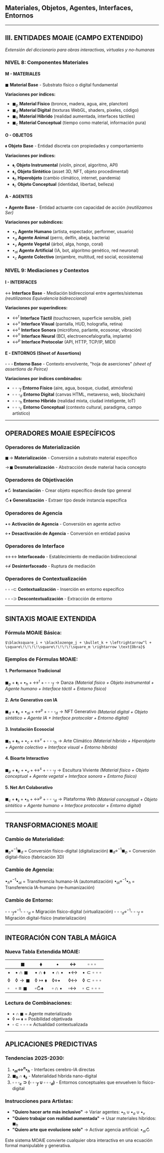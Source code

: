 
## Materiales, Objetos, Agentes, Interfaces, Entornos

---

## III. ENTIDADES MOAIE (CAMPO EXTENDIDO)
*Extensión del diccionario para obras interactivas, virtuales y no-humanas*

### **NIVEL 8: Componentes Materiales**

#### **M - MATERIALES** 
$\blacksquare$ **Material Base** - Substrato físico o digital fundamental

**Variaciones por índices:**
- $\blacksquare_p$ **Material Físico** (bronce, madera, agua, aire, plancton)
- $\blacksquare_d$ **Material Digital** (texturas WebGL, shaders, píxeles, código)
- $\blacksquare_h$ **Material Híbrido** (realidad aumentada, interfaces táctiles)
- $\blacksquare_c$ **Material Conceptual** (tiempo como material, información pura)

#### **O - OBJETOS**
$\blacklozenge$ **Objeto Base** - Entidad discreta con propiedades y comportamiento

**Variaciones por índices:**
- $\blacklozenge_i$ **Objeto Instrumental** (violín, pincel, algoritmo, API)
- $\blacklozenge_s$ **Objeto Sintético** (asset 3D, NFT, objeto procedimental)
- $\blacklozenge_h$ **Hiperobjeto** (cambio climático, internet, pandemia)
- $\blacklozenge_c$ **Objeto Conceptual** (identidad, libertad, belleza)

#### **A - AGENTES**
$\bullet$ **Agente Base** - Entidad actuante con capacidad de acción *(reutilizamos Ser)*

**Variaciones por subíndices:**
- $\bullet_h$ **Agente Humano** (artista, espectador, performer, usuario)
- $\bullet_a$ **Agente Animal** (perro, delfín, abeja, bacteria)
- $\bullet_v$ **Agente Vegetal** (árbol, alga, hongo, coral)
- $\bullet_{ai}$ **Agente Artificial** (IA, bot, algoritmo genético, red neuronal)
- $\bullet_c$ **Agente Colectivo** (enjambre, multitud, red social, ecosistema)

### **NIVEL 9: Mediaciones y Contextos**

#### **I - INTERFACES**
$\leftrightarrow$ **Interface Base** - Mediación bidireccional entre agentes/sistemas *(reutilizamos Equivalencia bidireccional)*

**Variaciones por superíndices:**
- $\leftrightarrow^t$ **Interface Táctil** (touchscreen, superficie sensible, piel)
- $\leftrightarrow^v$ **Interface Visual** (pantalla, HUD, holografía, retina)
- $\leftrightarrow^s$ **Interface Sonora** (micrófono, parlante, ecosonar, vibración)
- $\leftrightarrow^n$ **Interface Neural** (BCI, electroencefalografía, implante)
- $\leftrightarrow^p$ **Interface Protocolar** (API, HTTP, TCP/IP, MIDI)

#### **E - ENTORNOS (Sheet of Assertions)**
$\square\!\!\!\!\square\!\!\!\!\square$ **Entorno Base** - Contexto envolvente, "hoja de aserciones" *(sheet of assertions de Peirce)*

**Variaciones por índices combinados:**
- $\square\!\!\!\!\square\!\!\!\!\square_{f}$ **Entorno Físico** (aire, agua, bosque, ciudad, atmósfera)
- $\square\!\!\!\!\square\!\!\!\!\square_{d}$ **Entorno Digital** (canvas HTML, metaverso, web, blockchain)
- $\square\!\!\!\!\square\!\!\!\!\square_{h}$ **Entorno Híbrido** (realidad mixta, ciudad inteligente, IoT)
- $\square\!\!\!\!\square\!\!\!\!\square_{c}$ **Entorno Conceptual** (contexto cultural, paradigma, campo artístico)

---

## OPERADORES MOAIE ESPECÍFICOS

### **Operadores de Materialización**
$\blacksquare\!\rightarrow$ **Materialización** - Conversión a substrato material específico

$\rightarrow\!\blacksquare$ **Desmaterialización** - Abstracción desde material hacia concepto

### **Operadores de Objetivación**
$\blacklozenge\!\circlearrowright$ **Instanciación** - Crear objeto específico desde tipo general

$\circlearrowright\!\blacklozenge$ **Generalización** - Extraer tipo desde instancia específica

### **Operadores de Agencia**
$\bullet\!\diamond$ **Activación de Agencia** - Conversión en agente activo

$\diamond\!\bullet$ **Desactivación de Agencia** - Conversión en entidad pasiva

### **Operadores de Interface**
$\leftrightarrow\!\leftrightarrow$ **Interfaceado** - Establecimiento de mediación bidireccional

$\nleftrightarrow$ **Desinterfaceado** - Ruptura de mediación

### **Operadores de Contextualización**
$\square\!\!\!\!\square\!\!\!\!\square\!\subset$ **Contextualización** - Inserción en entorno específico

$\square\!\!\!\!\square\!\!\!\!\square\!\supset$ **Descontextualización** - Extracción de entorno

---

## SINTAXIS MOAIE EXTENDIDA

### **Fórmula MOAIE Básica:**
```
$\blacksquare_i + \blacklozenge_j + \bullet_k + \leftrightarrow^l + \square\!\!\!\!\square\!\!\!\!\square_m \rightarrow \text{Obra}$
```

### **Ejemplos de Fórmulas MOAIE:**

#### **1. Performance Tradicional**
$\blacksquare_p + \blacklozenge_i + \bullet_h + \leftrightarrow^t + \square\!\!\!\!\square\!\!\!\!\square_f \rightarrow \text{Danza}$
*(Material físico + Objeto instrumental + Agente humano + Interface táctil + Entorno físico)*

#### **2. Arte Generativo con IA**
$\blacksquare_d + \blacklozenge_s + \bullet_{ai} + \leftrightarrow^p + \square\!\!\!\!\square\!\!\!\!\square_d \rightarrow \text{NFT Generativo}$
*(Material digital + Objeto sintético + Agente IA + Interface protocolar + Entorno digital)*

#### **3. Instalación Ecosocial**
$\blacksquare_h + \blacklozenge_h + \bullet_c + \leftrightarrow^v + \square\!\!\!\!\square\!\!\!\!\square_h \rightarrow \text{Arte Climático}$
*(Material híbrido + Hiperobjeto + Agente colectivo + Interface visual + Entorno híbrido)*

#### **4. Bioarte Interactivo**
$\blacksquare_p + \blacklozenge_c + \bullet_v + \leftrightarrow^s + \square\!\!\!\!\square\!\!\!\!\square_f \rightarrow \text{Escultura Viviente}$
*(Material físico + Objeto conceptual + Agente vegetal + Interface sonora + Entorno físico)*

#### **5. Net Art Colaborativo**
$\blacksquare_c + \blacklozenge_s + \bullet_h + \leftrightarrow^p + \square\!\!\!\!\square\!\!\!\!\square_d \rightarrow \text{Plataforma Web}$
*(Material conceptual + Objeto sintético + Agente humano + Interface protocolar + Entorno digital)*

---

## TRANSFORMACIONES MOAIE

### **Cambio de Materialidad:**
$\blacksquare_p \diamond^{-1} \blacksquare_d$ = Conversión físico-digital (digitalización)
$\blacksquare_d \diamond^{-1} \blacksquare_p$ = Conversión digital-físico (fabricación 3D)

### **Cambio de Agencia:**
$\bullet_h \diamond^{-1} \bullet_{ai}$ = Transferencia humano-IA (automatización)
$\bullet_{ai} \diamond^{-1} \bullet_h$ = Transferencia IA-humano (re-humanización)

### **Cambio de Entorno:**
$\square\!\!\!\!\square\!\!\!\!\square_f \diamond^{-1} \square\!\!\!\!\square\!\!\!\!\square_d$ = Migración físico-digital (virtualización)
$\square\!\!\!\!\square\!\!\!\!\square_d \diamond^{-1} \square\!\!\!\!\square\!\!\!\!\square_f$ = Migración digital-físico (materialización)

---

## INTEGRACIÓN CON TABLA MÁGICA

### **Nueva Tabla Extendida MOAIE:**

|   | $\blacksquare$ | $\blacklozenge$ | $\bullet$ | $\leftrightarrow$ | $\square\!\!\!\!\square\!\!\!\!\square$ |
|---|---|---|---|---|---|
| $\bullet$ | $\bullet\cap\blacksquare$ | $\bullet\cap\blacklozenge$ | $\bullet\cap\bullet$ | $\bullet\leftrightarrow$ | $\bullet\subset\square\!\!\!\!\square\!\!\!\!\square$ |
| $\lozenge$ | $\lozenge\rightarrow\blacksquare$ | $\lozenge\mapsto\blacklozenge$ | $\lozenge\diamond\bullet$ | $\lozenge\leftrightarrow$ | $\lozenge\subset\square\!\!\!\!\square\!\!\!\!\square$ |
| $\square$ | $\square\equiv\blacksquare$ | $\square\circlearrowright\blacklozenge$ | $\square\cap\bullet$ | $\square\leftrightarrow$ | $\square\subset\square\!\!\!\!\square\!\!\!\!\square$ |

### **Lectura de Combinaciones:**
- $\bullet\cap\blacksquare$ = Agente materializado
- $\lozenge\mapsto\blacklozenge$ = Posibilidad objetivada
- $\square\subset\square\!\!\!\!\square\!\!\!\!\square$ = Actualidad contextualizada

---

## APLICACIONES PREDICTIVAS

### **Tendencias 2025-2030:**
1. **$\bullet_{ai} \leftrightarrow^n \bullet_h$** - Interfaces cerebro-IA directas
2. **$\blacksquare_h \cap \blacklozenge_s$** - Materialidad híbrida nano-digital
3. **$\square\!\!\!\!\square\!\!\!\!\square_c \supset (\square\!\!\!\!\square\!\!\!\!\square_f \cup \square\!\!\!\!\square\!\!\!\!\square_d)$** - Entornos conceptuales que envuelven lo físico-digital

### **Instrucciones para Artistas:**
- **"Quiero hacer arte más inclusivo"** → Variar agentes: $\bullet_h \cup \bullet_a \cup \bullet_v$
- **"Quiero trabajar con realidad aumentada"** → Usar materiales híbridos: $\blacksquare_h$
- **"Quiero arte que evolucione solo"** → Activar agencia artificial: $\bullet_{ai}\circlearrowright$

Este sistema MOAIE convierte cualquier obra interactiva en una ecuación formal manipulable y generativa.